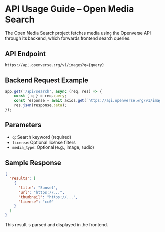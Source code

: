 
# API Usage Guide – Open Media Search

The Open Media Search project fetches media using the Openverse API through its backend, which forwards frontend search queries.

## API Endpoint
```
https://api.openverse.org/v1/images?q={query}
```

## Backend Request Example
```js
app.get('/api/search', async (req, res) => {
    const { q } = req.query;
    const response = await axios.get(`https://api.openverse.org/v1/images?q=${q}`);
    res.json(response.data);
});
```

## Parameters

- `q`: Search keyword (required)
- `license`: Optional license filters
- `media_type`: Optional (e.g., image, audio)

## Sample Response
```json
{
  "results": [
    {
      "title": "Sunset",
      "url": "https://...",
      "thumbnail": "https://...",
      "license": "cc0"
    }
  ]
}
```

This result is parsed and displayed in the frontend.
